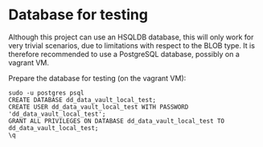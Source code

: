 Database for testing
====================

Although this project can use an HSQLDB database, this will only work for very trivial scenarios, due to limitations with respect to the BLOB type. It is
therefore recommended to use a PostgreSQL database, possibly on a vagrant VM.

Prepare the database for testing (on the vagrant VM):

```
sudo -u postgres psql
CREATE DATABASE dd_data_vault_local_test;
CREATE USER dd_data_vault_local_test WITH PASSWORD 'dd_data_vault_local_test';
GRANT ALL PRIVILEGES ON DATABASE dd_data_vault_local_test TO dd_data_vault_local_test;
\q
```
